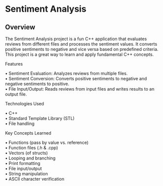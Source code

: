 # Sentiment Analysis

## Overview

The Sentiment Analysis project is a fun C++ application that evaluates reviews from different files and processes the sentiment values. It converts positive sentiments to negative and vice versa based on predefined criteria. This project is a great way to learn and apply fundamental C++ concepts.

Features

• Sentiment Evaluation: Analyzes reviews from multiple files.<br>
• Sentiment Conversion: Converts positive sentiments to negative and negative sentiments to positive.<br>
• File Input/Output: Reads reviews from input files and writes results to an output file.<br>

Technologies Used

  • C++<br>
	• Standard Template Library (STL)<br>
	• File handling<br>

Key Concepts Learned

  • Functions (pass by value vs. reference)<br>
	•	Function files (.h & .cpp)<br>
	•	Vectors (of structs)<br>
	•	Looping and branching<br>
	•	Print formatting<br>
	•	File input/output<br>
	•	String manipulation<br>
	•	ASCII character verification<br>
